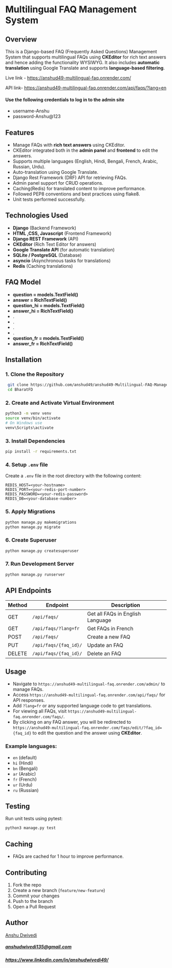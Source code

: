 
# Multilingual FAQ Management System

## Overview
This is a Django-based FAQ (Frequently Asked Questions) Management System that supports multilingual FAQs using **CKEditor** for rich text answers and hence adding the functionality WYSIWYG. It also includes **automatic translation** using Google Translate and supports **language-based filtering**.

Live link - https://anshud49-multilingual-faq.onrender.com/

API link- https://anshud49-multilingual-faq.onrender.com/api/faqs/?lang=en

#### Use the following credentials to log in to the admin site
- username-Anshu
- password-Anshu@123


## Features
- Manage FAQs with **rich text answers** using CKEditor.
- CKEditor integrated both in the **admin panel** and **frontend** to edit the answers.
- Supports multiple languages (English, Hindi, Bengali, French, Arabic, Russian, Urdu).
- Auto-translation using Google Translate.
- Django Rest Framework (DRF) API for retrieving FAQs.
- Admin panel support for CRUD operations.
- Caching(Redis) for translated content to improve performance.
- Followed PEP8 conventions and best practices using flake8.
- Unit tests performed successfully.

## Technologies Used
- **Django** (Backend Framework)
- **HTML ,CSS, Javascript** (Frontend Framework)
- **Django REST Framework** (API)
- **CKEditor** (Rich Text Editor for answers)
- **Google Translate API** (for automatic translation)
- **SQLite / PostgreSQL** (Database)
- **asyncio** (Asynchronous tasks for translations)
- **Redis** (Caching translations)

## FAQ Model
- **question = models.TextField()** 
- **answer = RichTextField()**
- **question_hi = models.TextField()**
- **answer_hi = RichTextField()** 
- .
- .
- .
- .
- **question_fr = models.TextField()**
- **answer_fr = RichTextField()** 


## Installation
### 1. Clone the Repository
```sh
 git clone https://github.com/anshud49/anshud49-Multilingual-FAQ-Management-System
 cd BharatFD
```

### 2. Create and Activate Virtual Environment
```sh
python3 -m venv venv
source venv/bin/activate  
# On Windows use 
venv\Scripts\activate
```

### 3. Install Dependencies
```sh
pip install -r requirements.txt
```

### 4. Setup `.env` file
Create a `.env` file in the root directory with the following content:
```env
REDIS_HOST=<your-hostname>
REDIS_PORT=<your-redis-port-number>
REDIS_PASSWORD=<your-redis-password>
REDIS_DB=<your-database-number>
```

### 5. Apply Migrations
```sh
python manage.py makemigrations
python manage.py migrate
```

### 6. Create Superuser
```sh
python manage.py createsuperuser
```

### 7. Run Development Server
```sh
python manage.py runserver
```

## API Endpoints
| Method | Endpoint | Description |
|--------|----------|--------------|
| GET | `/api/faqs/` | Get all FAQs in English Language|
| GET | `/api/faqs/?lang=fr` | Get FAQs in French |
| POST | `/api/faqs/` | Create a new FAQ |
| PUT | `/api/faqs/{faq_id}/` | Update an FAQ |
| DELETE | `/api/faqs/{faq_id}/` | Delete an FAQ |

## Usage
- Navigate to `https://anshud49-multilingual-faq.onrender.com/admin/` to manage FAQs.
- Access `https://anshud49-multilingual-faq.onrender.com/api/faqs/` for API responses.
- Add `?lang=fr` or any supported language code to get translations.
- For viewing all FAQs, visit `https://anshud49-multilingual-faq.onrender.com/faqs/`.
- By clicking on any FAQ answer, you will be redirected to `https://anshud49-multilingual-faq.onrender.com/faqs/edit/?faq_id={faq_id}` to edit the question and the answer using **CKEditor**.

### Example languages:
- `en` (default)
- `hi` (Hindi)
- `bn` (Bengali)
- `ar` (Arabic)
- `fr` (French)
- `ur` (Urdu)
- `ru` (Russian)

## Testing
Run unit tests using pytest:
```sh
python3 manage.py test
```

## Caching
- FAQs are cached for 1 hour to improve performance.
## Contributing

1. Fork the repo
2. Create a new branch (`feature/new-feature`)
3. Commit your changes
4. Push to the branch
5. Open a Pull Request

## Author
[Anshu Dwivedi](https://github.com/anshud49) 

##### anshudwivedi135@gmail.com
##### https://www.linkedin.com/in/anshudwivedi49/

